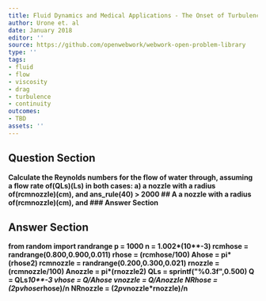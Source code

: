 ```yaml
---
title: Fluid Dynamics and Medical Applications - The Onset of Turbulence
author: Urone et. al
date: January 2018
editor: ''
source: https://github.com/openwebwork/webwork-open-problem-library
type: ''
tags:
- fluid
- flow
- viscosity
- drag
- turbulence
- continuity
outcomes:
- TBD
assets: ''
---
```


## Question Section 

<b>
Calculate the Reynolds numbers for the flow of water through, assuming a flow rate of(QLs)(Ls) in both cases:
a) a nozzle with a radius of(rcmnozzle)(cm), and 
ans_rule(40) > 2000
## A
a nozzle with a radius of(rcmnozzle)(cm), and 
### Answer Section


## Answer Section

from random import randrange
p = 1000
n = 1.002*(10**-3)
rcmhose = randrange(0.800,0.900,0.011)
rhose = (rcmhose/100)
Ahose = pi*(rhose**2)
rcmnozzle = randrange(0.200,0.300,0.021)
rnozzle = (rcmnozzle/100)
Anozzle = pi*(rnozzle**2)
QLs = sprintf("%0.3f",0.500)
Q = QLs*10**-3
vhose = Q/Ahose
vnozzle = Q/Anozzle
NRhose = (2*p*vhose*rhose)/n
NRnozzle = (2*p*vnozzle*rnozzle)/n
